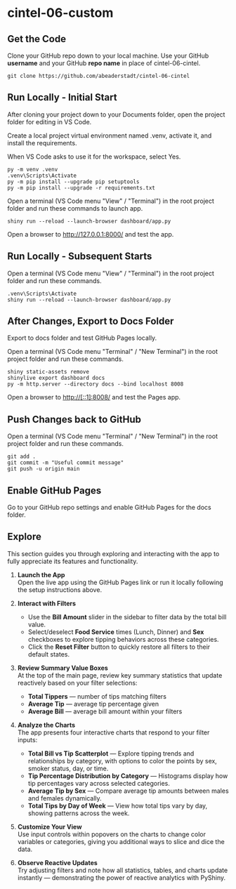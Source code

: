 # cintel-06-custom

## Get the Code
Clone your GitHub repo down to your local machine.
Use your GitHub **username** and your GitHub **repo name** in place of cintel-06-cintel.

```shell
git clone https://github.com/abeaderstadt/cintel-06-cintel
```

## Run Locally - Initial Start

After cloning your project down to your Documents folder, open the project folder for editing in VS Code.

Create a local project virtual environment named .venv, activate it, and install the requirements.

When VS Code asks to use it for the workspace, select Yes.

```shell
py -m venv .venv
.venv\Scripts\Activate
py -m pip install --upgrade pip setuptools
py -m pip install --upgrade -r requirements.txt
```

Open a terminal (VS Code menu "View" / "Terminal") in the root project folder and run these commands to launch app.

```shell
shiny run --reload --launch-browser dashboard/app.py
```

Open a browser to <http://127.0.0.1:8000/> and test the app.

## Run Locally - Subsequent Starts

Open a terminal (VS Code menu "View" / "Terminal") in the root project folder and run these commands.

```shell
.venv\Scripts\Activate
shiny run --reload --launch-browser dashboard/app.py
```

## After Changes, Export to Docs Folder

Export to docs folder and test GitHub Pages locally.

Open a terminal (VS Code menu "Terminal" / "New Terminal") in the root project folder and run these commands.

```shell
shiny static-assets remove
shinylive export dashboard docs
py -m http.server --directory docs --bind localhost 8008
```

Open a browser to <http://[::1]:8008/> and test the Pages app.

## Push Changes back to GitHub

Open a terminal (VS Code menu "Terminal" / "New Terminal") in the root project folder and run these commands.

```shell
git add .
git commit -m "Useful commit message"
git push -u origin main
```

## Enable GitHub Pages

Go to your GitHub repo settings and enable GitHub Pages for the docs folder.

## Explore

This section guides you through exploring and interacting with the app to fully appreciate its features and functionality.

1. **Launch the App**  
   Open the live app using the GitHub Pages link or run it locally following the setup instructions above.

2. **Interact with Filters**  
   - Use the **Bill Amount** slider in the sidebar to filter data by the total bill value.  
   - Select/deselect **Food Service** times (Lunch, Dinner) and **Sex** checkboxes to explore tipping behaviors across these categories.  
   - Click the **Reset Filter** button to quickly restore all filters to their default states.

3. **Review Summary Value Boxes**  
   At the top of the main page, review key summary statistics that update reactively based on your filter selections:  
   - **Total Tippers** — number of tips matching filters  
   - **Average Tip** — average tip percentage given  
   - **Average Bill** — average bill amount within your filters

4. **Analyze the Charts**  
   The app presents four interactive charts that respond to your filter inputs:  
   - **Total Bill vs Tip Scatterplot** — Explore tipping trends and relationships by category, with options to color the points by sex, smoker status, day, or time.  
   - **Tip Percentage Distribution by Category** — Histograms display how tip percentages vary across selected categories.  
   - **Average Tip by Sex** — Compare average tip amounts between males and females dynamically.  
   - **Total Tips by Day of Week** — View how total tips vary by day, showing patterns across the week.

5. **Customize Your View**  
   Use input controls within popovers on the charts to change color variables or categories, giving you additional ways to slice and dice the data.

6. **Observe Reactive Updates**  
   Try adjusting filters and note how all statistics, tables, and charts update instantly — demonstrating the power of reactive analytics with PyShiny.
